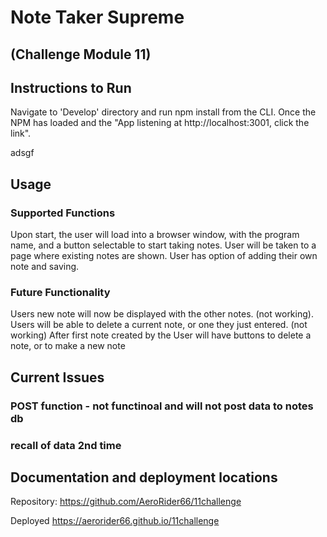 # Note Taker Supreme
## (Challenge Module 11)

## Instructions to Run
Navigate to 'Develop' directory and run npm install from the CLI.  Once the NPM has loaded and the "App listening at http://localhost:3001, click the link".


adsgf
## Usage
### Supported Functions
Upon start, the user will load into a browser window, with the program name, and a button selectable to start taking notes.
User will be taken to a page where existing notes are shown.
User has option of adding their own note and saving.

### Future Functionality
Users new note will now be displayed with the other notes. (not working).
Users will be able to delete a current note, or one they just entered.  (not working)
After first note created by the User will have buttons to delete a note, or to make a new note

## Current Issues
### POST function - not functinoal and will not post data to notes db
### recall of data 2nd time

## Documentation and deployment locations
Repository:
https://github.com/AeroRider66/11challenge

Deployed
https://aerorider66.github.io/11challenge